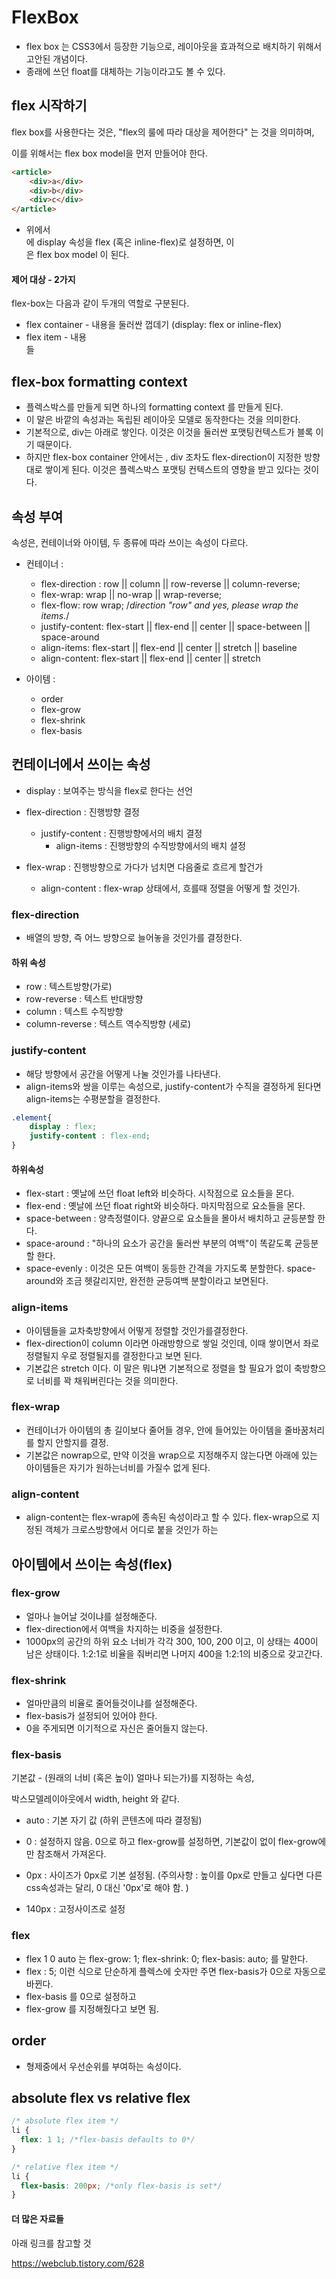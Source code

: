 # FlexBox

- flex box 는 CSS3에서 등장한 기능으로,  레이아웃을 효과적으로 배치하기 위해서 고안된 개념이다. 
- 종래에 쓰던 float를 대체하는 기능이라고도 볼 수 있다. 



## flex 시작하기

flex box를 사용한다는 것은, "flex의 룰에 따라 대상을 제어한다" 는 것을 의미하며, 

이를 위해서는 flex box model을 먼저 만들어야 한다. 

```html
<article>
    <div>a</div>
    <div>b</div>
    <div>c</div>
</article>
```

- 위에서 <article> 에 display 속성을 flex (혹은 inline-flex)로 설정하면, 이  <article> 은 flex box model 이 된다.



#### 제어 대상 - 2가지

  flex-box는 다음과 같이 두개의 역할로 구분된다. 

- flex container - 내용을 둘러싼 껍데기 (display: flex  or inline-flex)  <article> 
- flex item - 내용 <div> 들



## flex-box formatting context

- 플렉스박스를 만들게 되면 하나의 formatting context 를 만들게 된다. 
- 이 말은 바깥의 속성과는 독립된 레이아웃 모델로 동작한다는 것을 의미한다.
- 기본적으로, div는 아래로 쌓인다. 이것은 이것을 둘러싼 포맷팅컨텍스트가 블록 이기 때문이다. 
- 하지만 flex-box container 안에서는 , div 조차도 flex-direction이 지정한 방향대로 쌓이게 된다. 이것은 플렉스박스 포맷팅 컨텍스트의 영향을 받고 있다는 것이다.



## 속성 부여

속성은, 컨테이너와 아이템, 두 종류에 따라 쓰이는 속성이 다르다. 

- 컨테이너 : 
  - flex-direction : row || column || row-reverse || column-reverse;
  - flex-wrap: wrap || no-wrap || wrap-reverse;
  - flex-flow: row wrap; /*direction "row" and yes, please wrap the items.*/
  - justify-content: flex-start || flex-end || center || space-between || space-around
  - align-items: flex-start || flex-end || center || stretch || baseline
  - align-content:  flex-start || flex-end || center || stretch 



- 아이템 :  
  - order
  - flex-grow
  - flex-shrink
  - flex-basis





## 컨테이너에서 쓰이는 속성

- display : 보여주는 방식을 flex로 한다는 선언

- flex-direction : 진행방향 결정
  - justify-content : 진행방향에서의 배치 결정
    - align-items : 진행방향의 수직방향에서의 배치 셜정 
- flex-wrap : 진행방향으로 가다가 넘치면 다음줄로 흐르게 할건가 
  - align-content : flex-wrap 상태에서, 흐를때 정렬을 어떻게 할 것인가.



### flex-direction 

- 배열의 방향, 즉 어느 방향으로 늘어놓을 것인가를 결정한다. 

#### 하위 속성

- row : 텍스트방향(가로)
- row-reverse : 텍스트 반대방향
- column : 텍스트 수직방향
- column-reverse : 텍스트 역수직방향 (세로)



### justify-content

- 해당 방향에서 공간을 어떻게 나눌 것인가를 나타낸다. 
- align-items와 쌍을 이루는 속성으로, justify-content가 수직을 결정하게 된다면 align-items는 수평분할을 결정한다. 

```css
.element{
    display : flex;
   	justify-content : flex-end;
}
```

#### 하위속성 

- flex-start : 옛날에 쓰던 float left와 비슷하다. 시작점으로 요소들을 몬다. 
- flex-end : 옛날에 쓰던 float right와 비슷하다. 마지막점으로 요소들을 몬다. 
- space-between : 양측정렬이다. 양끝으로 요소들을 몰아서 배치하고 균등분할 한다. 
- space-around :  "하나의 요소가 공간을 둘러싼 부분의 여백"이 똑같도록 균등분할 한다.
- space-evenly : 이것은 모든 여백이 동등한 간격을 가지도록 분할한다. space-around와 조금 헷갈리지만, 완전한 균등여백 분할이라고 보면된다. 



### align-items

- 아이템들을 교차축방향에서 어떻게 정렬할 것인가를결정한다.
- flex-direction이 column 이라면 아래방향으로 쌓일 것인데, 이때 쌓이면서 좌로 정렬될지 우로 정렬될지를 결정한다고 보면 된다. 
- 기본값은 stretch 이다. 이 말은 뭐냐면 기본적으로 정렬을 할 필요가 없이 축방향으로 너비를 꽉 채워버린다는 것을 의미한다.



### flex-wrap

- 컨테이너가 아이템의 총 길이보다 줄어들 경우, 안에 들어있는 아이템을 줄바꿈처리를 할지 안할지를 결정.
- 기본값은 nowrap으로, 만약 이것을 wrap으로 지정해주지 않는다면 아래에 있는 아이템들은 자기가 원하는너비를 가질수 없게 된다. 



### align-content

- align-content는 flex-wrap에 종속된 속성이라고 할 수 있다. flex-wrap으로 지정된 객체가 크로스방향에서 어디로 붙을 것인가 하는 





## 아이템에서 쓰이는 속성(flex)



### flex-grow

- 얼마나 늘어날 것이냐를 설정해준다. 
- flex-direction에서 여백을 차지하는 비중을 설정한다. 
- 1000px의 공간의 하위 요소 너비가 각각 300, 100, 200 이고, 이 상태는 400이 남은 상태이다. 1:2:1로 비율을 줘버리면 나머지 400을 1:2:1의 비중으로 갖고간다. 



### flex-shrink

- 얼마만큼의 비율로 줄어들것이냐를 설정해준다.
- flex-basis가 설정되어 있어야 한다. 
- 0을 주게되면 이기적으로 자신은 줄어들지 않는다. 



### flex-basis 

기본값 - (원래의 너비 (혹은 높이) 얼마나 되는가)를 지정하는 속성, 

박스모델레이아웃에서 width, height 와 같다.

- auto : 기본 자기 값 (하위 콘텐츠에 따라 결정됨)

- 0 : 설정하지 않음. 0으로 하고 flex-grow를 설정하면, 기본값이 없이 flex-grow에만 참조해서 가져온다. 

- 0px : 사이즈가 0px로 기본 설정됨. 
  (주의사항 : 높이를 0px로 만들고 싶다면  다른 css속성과는 달리, 0 대신 '0px'로 해야 함. )

- 140px  : 고정사이즈로 설정

  


### flex

- flex 1 0 auto 는 flex-grow: 1; flex-shrink: 0;  flex-basis: auto; 를 말한다.
- flex : 5; 이런 식으로 단순하게 플렉스에 숫자만 주면 flex-basis가 0으로 자동으로 바뀐다. 
- flex-basis 를 0으로 설정하고 
- flex-grow 를 지정해줬다고 보면 됨.



## order

- 형제중에서 우선순위를 부여하는 속성이다. 



## absolute flex vs relative flex

```css
/* absolute flex item */
li {
  flex: 1 1; /*flex-basis defaults to 0*/
}

/* relative flex item */
li {
  flex-basis: 200px; /*only flex-basis is set*/
}
```





#### 더 많은 자료들

아래 링크를 참고할 것

<https://webclub.tistory.com/628>



